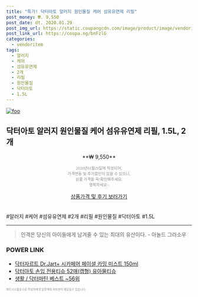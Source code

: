 ```yaml
--- 
title: "특가! 닥터아토 알러지 원인물질 케어 섬유유연제 리필" 
post_money: ₩. 9,550 
post_date: dt. 2020.01.29 
post_img_url: https://static.coupangcdn.com/image/product/image/vendoritem/2018/12/21/3008005039/3be18d06-3efb-48e0-b002-2561ac62d8b5.jpg 
post_link_url: https://coupa.ng/bnFzlG 
categories: 
  - vendoritem 
tags: 
  - 알러지 
  - 케어 
  - 섬유유연제 
  - 2개 
  - 리필 
  - 원인물질 
  - 닥터아토 
  - 1.5L 
--- 
```

[![foo](https://static.coupangcdn.com/image/product/image/vendoritem/2018/12/21/3008005039/3be18d06-3efb-48e0-b002-2561ac62d8b5.jpg)](https://coupa.ng/bnFzlG) 

## 닥터아토 알러지 원인물질 케어 섬유유연제 리필, 1.5L, 2개 
<p style="text-align: center;">**₩ 9,550**</p> 
<p style="text-align: center;"><span style="color: #898c8f; font-family: Georgia,Times,serif; font-size: 0.75em;">2020년01월29일에 작성되어, <br>가격변동 및 추가할인이 있을 수 있으니,<br> 상품 가격을 꼭!확인해주세요.<br>행복하세요~</span> 
</p>	 
<div markdown="0" style="text-align: center;"><a href="https://coupa.ng/bnFzlG" class="btn btn--success">상품가격 및 후기 보러가기</a></div> 
<br><br> 
  #알러지 #케어 #섬유유연제 #2개 #리필 #원인물질 #닥터아토 #1.5L 
<hr> 

> 인격은 당신의 아이들에게 남겨줄 수 있는 최대의 유산이다. - 아놀드 그라소우 


### POWER LINK

* <a href="https://blog.naver.com/santokki14/221781209497" target="_blank">닥터자르트 Dr.Jart+ 시카페어 페이셜 카밍 미스트 150ml</a>
* <a href="https://blog.naver.com/fasyy4321/221787187244" target="_blank">닥터아토 손입 전용티슈 52매(캡형) 유아물티슈</a>
* <a href="https://blog.naver.com/santokki14/221776185016" target="_blank">생활 / 닥터마틴 베스트 ~56위</a>

<span style="color: #898c8f; font-family: Georgia,Times,serif; font-size: 0.55em;">파트너스활동으로 작성자에게 일정액의 커미션이 제공될수 있습니다.</span> 
